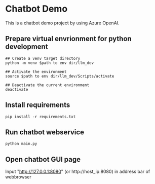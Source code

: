 # Chatbot Demo
This is a chatbot demo project by using Azure OpenAI. 


## Prepare virtual envrionment for python development
```shell
## Create a venv target directory
python -m venv $path to env dir/llm_dev

## Activate the environment 
source $path to env dir/llm_dev/Scripts/activate

## Deactivate the current environment 
deactivate
``` 


## Install requirements
```shell
pip install -r requirements.txt
``` 

## Run chatbot webservice 
```shell
python main.py
```

## Open chatbot GUI page
Input "http://127.0.0.1:8080" (or http://host_ip:8080) in address bar of webbrowser
